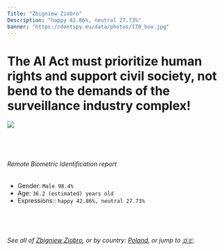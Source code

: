```yaml
---
Title: "Zbigniew Ziobro"
Description: "happy 42.86%, neutral 27.73%"
banner: "https://dontspy.eu/data/photos/170_box.jpg"
---
```


# The AI Act must prioritize human rights and support civil society, not bend to the demands of the surveillance industry complex!

<link rel="stylesheet" type="text/css" href="/css/blog.css" />

<div class="is-fake" hidden>

_This image is **clearly fake**_, yet we [continue to collect them because the AI Act negotiations](/blog/why-deepfake/) are heading in a direction that will only make people's lives more complicated. For a more in-depth explanation, read: [Double threat: why losing the battle against Face Biometrics would fuel the proliferation of deepfakes](/blog/the-dual-threat-how-losing-the-biometric-battle-fuels-deepfake-proliferation/).


</div>

<!-- <img src="https://dontspy.eu/data/photos/54_box.jpg" /> -->
<img src="https://dontspy.eu/data/photos/170_box.jpg" />

## <br>

###### Remote Biometric Identification report

* <span class="label">Gender:</span> `Male 98.4%`
* <span class="label">Age:</span> `36.2 (estimated) years old`
* <span class="label">Expressions::</span> `happy 42.86%, neutral 27.73%`

## <br>

###### See all of [Zbigniew Ziobro](/policymaker#Zbigniew%20Ziobro), or by country: [Poland](/country#Poland), or jump to [🇩🇪](/x/103).

## <br>
